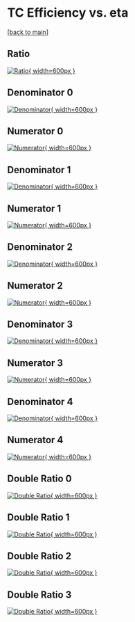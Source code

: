 # TC Efficiency vs. eta

[[back to main](./)]



## Ratio

[![Ratio](../mtv/var/TC_loweta_11_1_eff_eta.png){ width=600px }](../mtv/var/TC_loweta_11_1_eff_eta.pdf)

## Denominator 0

[![Denominator](../mtv/den/TC_loweta_11_1_eff_eta_den0.png){ width=600px }](../mtv/den/TC_loweta_11_1_eff_eta_den0.pdf)

## Numerator 0

[![Numerator](../mtv/num/TC_loweta_11_1_eff_eta_num0.png){ width=600px }](../mtv/num/TC_loweta_11_1_eff_eta_num0.pdf)

## Denominator 1

[![Denominator](../mtv/den/TC_loweta_11_1_eff_eta_den1.png){ width=600px }](../mtv/den/TC_loweta_11_1_eff_eta_den1.pdf)

## Numerator 1

[![Numerator](../mtv/num/TC_loweta_11_1_eff_eta_num1.png){ width=600px }](../mtv/num/TC_loweta_11_1_eff_eta_num1.pdf)

## Denominator 2

[![Denominator](../mtv/den/TC_loweta_11_1_eff_eta_den2.png){ width=600px }](../mtv/den/TC_loweta_11_1_eff_eta_den2.pdf)

## Numerator 2

[![Numerator](../mtv/num/TC_loweta_11_1_eff_eta_num2.png){ width=600px }](../mtv/num/TC_loweta_11_1_eff_eta_num2.pdf)

## Denominator 3

[![Denominator](../mtv/den/TC_loweta_11_1_eff_eta_den3.png){ width=600px }](../mtv/den/TC_loweta_11_1_eff_eta_den3.pdf)

## Numerator 3

[![Numerator](../mtv/num/TC_loweta_11_1_eff_eta_num3.png){ width=600px }](../mtv/num/TC_loweta_11_1_eff_eta_num3.pdf)

## Denominator 4

[![Denominator](../mtv/den/TC_loweta_11_1_eff_eta_den4.png){ width=600px }](../mtv/den/TC_loweta_11_1_eff_eta_den4.pdf)

## Numerator 4

[![Numerator](../mtv/num/TC_loweta_11_1_eff_eta_num4.png){ width=600px }](../mtv/num/TC_loweta_11_1_eff_eta_num4.pdf)

## Double Ratio 0

[![Double Ratio](../mtv/ratio/TC_loweta_11_1_eff_eta_ratio0.png){ width=600px }](../mtv/ratio/TC_loweta_11_1_eff_eta_ratio0.pdf)

## Double Ratio 1

[![Double Ratio](../mtv/ratio/TC_loweta_11_1_eff_eta_ratio1.png){ width=600px }](../mtv/ratio/TC_loweta_11_1_eff_eta_ratio1.pdf)

## Double Ratio 2

[![Double Ratio](../mtv/ratio/TC_loweta_11_1_eff_eta_ratio2.png){ width=600px }](../mtv/ratio/TC_loweta_11_1_eff_eta_ratio2.pdf)

## Double Ratio 3

[![Double Ratio](../mtv/ratio/TC_loweta_11_1_eff_eta_ratio3.png){ width=600px }](../mtv/ratio/TC_loweta_11_1_eff_eta_ratio3.pdf)

